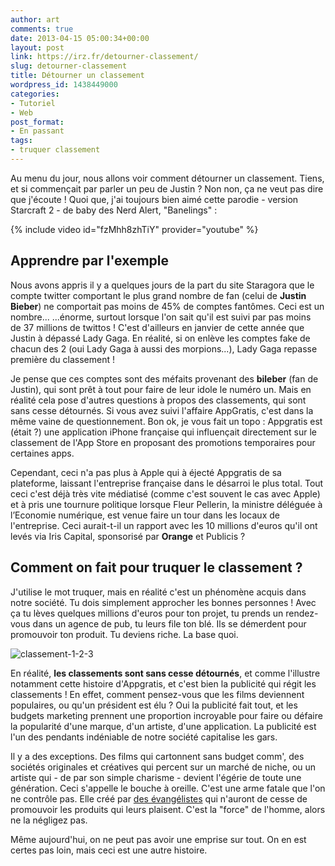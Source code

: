 ```yaml
---
author: art
comments: true
date: 2013-04-15 05:00:34+00:00
layout: post
link: https://irz.fr/detourner-classement/
slug: detourner-classement
title: Détourner un classement
wordpress_id: 1438449000
categories:
- Tutoriel
- Web
post_format:
- En passant
tags:
- truquer classement
---
```


Au menu du jour, nous allons voir comment détourner un classement. Tiens, et si commençait par parler un peu de Justin ? Non non, ça ne veut pas dire que j'écoute ! Quoi que, j'ai toujours bien aimé cette parodie - version Starcraft 2 - de baby des Nerd Alert, "Banelings"<!-- more --> :

{% include video id="fzMhh8zhTiY" provider="youtube" %}



## Apprendre par l'exemple



Nous avons appris il y a quelques jours de la part du site Staragora que le compte twitter comportant le plus grand nombre de fan (celui de **Justin Bieber**) ne comportait pas moins de 45% de comptes fantômes. Ceci est un nombre... ...énorme, surtout lorsque l'on sait qu'il est suivi par pas moins de 37 millions de twittos ! C'est d'ailleurs en janvier de cette année que Justin à dépassé Lady Gaga. En réalité, si on enlève les comptes fake de chacun des 2 (oui Lady Gaga à aussi des morpions...), Lady Gaga repasse première du classement !

Je pense que ces comptes sont des méfaits provenant des **bileber** (fan de Justin), qui sont prêt à tout pour faire de leur idole le numéro un. Mais en réalité cela pose d'autres questions à propos des classements, qui sont sans cesse détournés. Si vous avez suivi l'affaire AppGratis, c'est dans la même vaine de questionnement. Bon ok, je vous fait un topo : Appgratis est (était ?) une application iPhone française qui influençait directement sur le classement de l'App Store en proposant des promotions temporaires pour certaines apps.

Cependant, ceci n'a pas plus à Apple qui à éjecté Appgratis de sa plateforme, laissant l'entreprise française dans le désarroi le plus total. Tout ceci c'est déjà très vite médiatisé (comme c'est souvent le cas avec Apple) et à pris une tournure politique lorsque Fleur Pellerin, la ministre déléguée à l’Economie numérique, est venue faire un tour dans les locaux de l'entreprise. Ceci aurait-t-il un rapport avec les 10 millions d'euros qu'il ont levés via Iris Capital, sponsorisé par **Orange** et Publicis ?



## Comment on fait pour truquer le classement ?



J'utilise le mot truquer, mais en réalité c'est un phénomène acquis dans notre société. Tu dois simplement approcher les bonnes personnes ! Avec ça tu lèves quelques millions d'euros pour ton projet, tu prends un rendez-vous dans un agence de pub, tu leurs file ton blé. Ils se démerdent pour promouvoir ton produit. Tu deviens riche. La base quoi.



![classement-1-2-3](https://static.irz.fr/2013/04/classement-1-2-3.gif)

En réalité, **les classements sont sans cesse détournés**, et comme l'illustre notamment cette histoire d'Appgratis, et c'est bien la publicité qui régit les classements ! En effet, comment pensez-vous que les films deviennent populaires, ou qu'un président est élu ? Oui la publicité fait tout, et les budgets marketing prennent une proportion incroyable pour faire ou défaire la popularité d'une marque, d'un artiste, d'une application. La publicité est l'un des pendants indéniable de notre société capitalise les gars.

Il y a des exceptions. Des films qui cartonnent sans budget comm', des sociétés originales et créatives qui percent sur un marché de niche, ou un artiste qui - de par son simple charisme - devient l'égérie de toute une génération. Ceci s'appelle le bouche à oreille. C'est une arme fatale que l'on ne contrôle pas. Elle créé par [des évangélistes](https://irz.fr/oui-je-suis-un-evangeliste) qui n'auront de cesse de promouvoir les produits qui leurs plaisent. C'est la "force" de l'homme, alors ne la négligez pas.

Même aujourd'hui, on ne peut pas avoir une emprise sur tout. On en est certes pas loin, mais ceci est une autre histoire.




